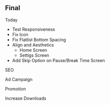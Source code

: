 ## Final

Today
- Test Responsiveness
- Fix Icon
- Fix Flatlist Bottom Spacing
- Align and Aesthetics
    - Home Screen
    - Settigs Screen
- Add Skip Option on Pause/Break Time Screen

SEO

Ad Campaign

Promotion

Increase Downloads